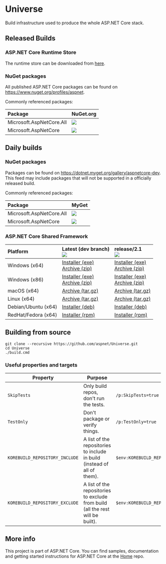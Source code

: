 Universe
========

Build infrastructure used to produce the whole ASP.NET Core stack.

## Released Builds

### ASP.NET Core Runtime Store

The runtime store can be downloaded from [here](https://microsoft.com/net/download).

### NuGet packages

All published ASP.NET Core packages can be found on <https://www.nuget.org/profiles/aspnet>.

Commonly referenced packages:

[all-metapackage-nuget]:  https://nuget.org/packages/Microsoft.AspNetCore.All
[all-metapackage-nuget-badge]: http://img.shields.io/nuget/v/Microsoft.AspNetCore.All.svg?style=flat-square&label=nuget

[metapackage-nuget]:  https://nuget.org/packages/Microsoft.AspNetCore
[metapackage-nuget-badge]: http://img.shields.io/nuget/v/Microsoft.AspNetCore.svg?style=flat-square&label=nuget

Package                           | NuGet.org
:---------------------------------|:---------------------------------------------------------
Microsoft.AspNetCore.All          | [![][all-metapackage-nuget-badge]][all-metapackage-nuget]
Microsoft.AspNetCore              | [![][metapackage-nuget-badge]][metapackage-nuget]


## Daily builds

### NuGet packages

Packages can be found on <https://dotnet.myget.org/gallery/aspnetcore-dev>. This feed may include
packages that will not be supported in a officially released build.

Commonly referenced packages:

[all-metapackage-myget]:  https://dotnet.myget.org/feed/aspnetcore-dev/package/nuget/Microsoft.AspNetCore.All
[all-metapackage-myget-badge]: http://img.shields.io/dotnet.myget/aspnetcore-dev/v/Microsoft.AspNetCore.All.svg?style=flat-square&label=myget

[metapackage-myget]:  https://dotnet.myget.org/feed/aspnetcore-dev/package/nuget/Microsoft.AspNetCore
[metapackage-myget-badge]: http://img.shields.io/dotnet.myget/aspnetcore-dev/v/Microsoft.AspNetCore.svg?style=flat-square&label=myget

Package                           | MyGet
:---------------------------------|:---------------------------------------------------------
Microsoft.AspNetCore.All          | [![][all-metapackage-myget-badge]][all-metapackage-myget]
Microsoft.AspNetCore              | [![][metapackage-myget-badge]][metapackage-myget]

### ASP.NET Core Shared Framework

[badge-master]: https://dotnetcli.blob.core.windows.net/dotnet/Runtime/master/aspnetcore-runtime-win-x64-version-badge.svg
[win-x64-zip]: https://dotnetcli.blob.core.windows.net/dotnet/Runtime/master/aspnetcore-runtime-latest-win-x64.zip
[win-x64-exe]: https://dotnetcli.blob.core.windows.net/dotnet/Runtime/master/aspnetcore-runtime-latest-win-x64.exe
[win-x86-zip]: https://dotnetcli.blob.core.windows.net/dotnet/Runtime/master/aspnetcore-runtime-latest-win-x86.zip
[win-x86-exe]: https://dotnetcli.blob.core.windows.net/dotnet/Runtime/master/aspnetcore-runtime-latest-win-x86.exe
[linux-x64-tar]: https://dotnetcli.blob.core.windows.net/dotnet/Runtime/master/aspnetcore-runtime-latest-linux-x64.tar.gz
[osx-x64-tar]: https://dotnetcli.blob.core.windows.net/dotnet/Runtime/master/aspnetcore-runtime-latest-osx-x64.tar.gz
[debian-x64-deb]: https://dotnetcli.blob.core.windows.net/dotnet/Runtime/master/aspnetcore-runtime-latest-x64.deb
[redhat-x64-rpm]: https://dotnetcli.blob.core.windows.net/dotnet/Runtime/master/aspnetcore-runtime-latest-x64.rpm

[badge-rel-21]: https://dotnetcli.blob.core.windows.net/dotnet/Runtime/release/2.1/aspnetcore-runtime-win-x64-version-badge.svg
[win-x64-zip-rel-21]: https://dotnetcli.blob.core.windows.net/dotnet/Runtime/release/2.1/aspnetcore-runtime-latest-win-x64.zip
[win-x64-exe-rel-21]: https://dotnetcli.blob.core.windows.net/dotnet/Runtime/release/2.1/aspnetcore-runtime-latest-win-x64.exe
[win-x86-zip-rel-21]: https://dotnetcli.blob.core.windows.net/dotnet/Runtime/release/2.1/aspnetcore-runtime-latest-win-x86.zip
[win-x86-exe-rel-21]: https://dotnetcli.blob.core.windows.net/dotnet/Runtime/release/2.1/aspnetcore-runtime-latest-win-x86.exe
[linux-x64-tar-rel-21]: https://dotnetcli.blob.core.windows.net/dotnet/Runtime/release/2.1/aspnetcore-runtime-latest-linux-x64.tar.gz
[osx-x64-tar-rel-21]: https://dotnetcli.blob.core.windows.net/dotnet/Runtime/release/2.1/aspnetcore-runtime-latest-osx-x64.tar.gz
[debian-x64-deb-rel-21]: https://dotnetcli.blob.core.windows.net/dotnet/Runtime/release/2.1/aspnetcore-runtime-latest-x64.deb
[redhat-x64-rpm-rel-21]: https://dotnetcli.blob.core.windows.net/dotnet/Runtime/release/2.1/aspnetcore-runtime-latest-rhel.7-x64.rpm

Platform              | Latest (dev branch) <br> ![][badge-master]                      | release/2.1 <br> ![][badge-rel-21]
:---------------------|:----------------------------------------------------------------|:-------------------------------------------------------------------------
Windows (x64)         | [Installer (exe)][win-x64-exe]<br>[Archive (zip)][win-x64-zip]   | [Installer (exe)][win-x64-exe-rel-21]<br>[Archive (zip)][win-x64-zip-rel-21]
Windows (x86)         | [Installer (exe)][win-x86-exe]<br>[Archive (zip)][win-x86-zip]   | [Installer (exe)][win-x86-exe-rel-21]<br>[Archive (zip)][win-x86-zip-rel-21]
macOS (x64)           | [Archive (tar.gz)][osx-x64-tar]                                  | [Archive (tar.gz)][osx-x64-tar-rel-21]
Linux (x64)           | [Archive (tar.gz)][linux-x64-tar]                                | [Archive (tar.gz)][linux-x64-tar-rel-21]
Debian/Ubuntu (x64)   | [Installer (deb)][debian-x64-deb]                                | [Installer (deb)][debian-x64-deb-rel-21]
RedHat/Fedora (x64)   | [Installer (rpm)][redhat-x64-rpm]                                | [Installer (rpm)][redhat-x64-rpm-rel-21]

## Building from source

```
git clone --recursive https://github.com/aspnet/Universe.git
cd Universe
./build.cmd
```

### Useful properties and targets
Property                           | Purpose                                                                        | Example
-----------------------------------|--------------------------------------------------------------------------------|--------
`SkipTests`    | Only build repos, don't run the tests.                                         | `/p:SkipTests=true`
`TestOnly`                      | Don't package or verify things.                                                | `/p:TestOnly=true`
`KOREBUILD_REPOSITORY_INCLUDE` | A list of the repositories to include in build (instead of all of them).       | `$env:KOREBUILD_REPOSITORY_INCLUDE='Antiforgery;CORS'`
`KOREBUILD_REPOSITORY_EXCLUDE` | A list of the repositories to exclude from build (all the rest will be built). | `$env:KOREBUILD_REPOSITORY_EXCLUDE='EntityFramework'`

## More info

This project is part of ASP.NET Core. You can find samples, documentation and getting started instructions for ASP.NET Core at the [Home](https://github.com/aspnet/home) repo.
